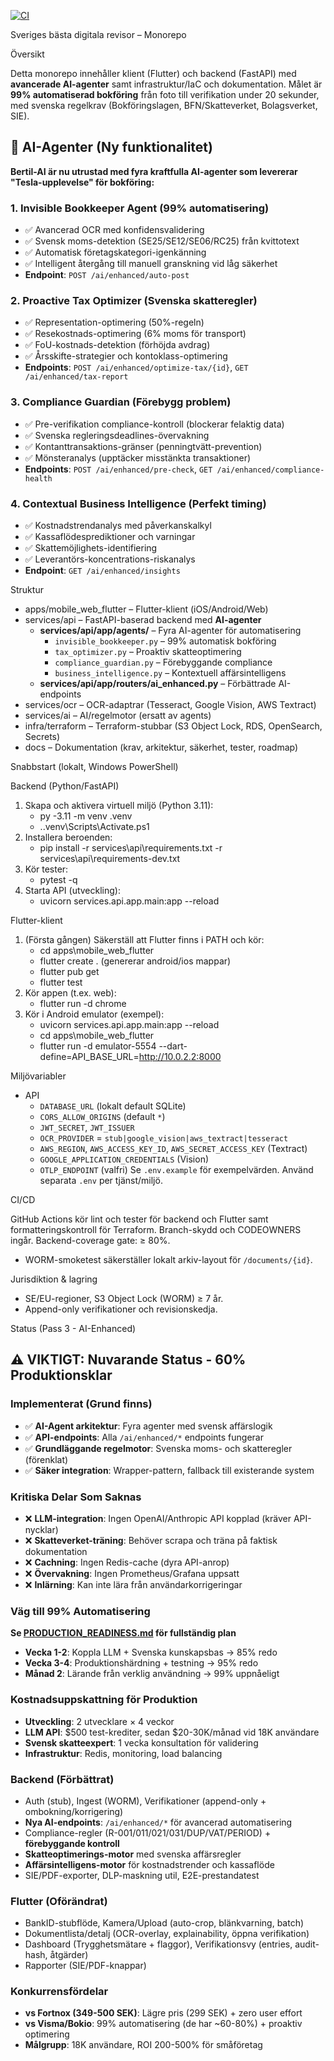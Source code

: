 [![CI](https://github.com/LegendBuilder/bertil-ai/actions/workflows/ci.yml/badge.svg)](https://github.com/LegendBuilder/bertil-ai/actions/workflows/ci.yml)

Sveriges bästa digitala revisor – Monorepo

Översikt

Detta monorepo innehåller klient (Flutter) och backend (FastAPI) med **avancerade AI-agenter** samt infrastruktur/IaC och dokumentation. Målet är **99% automatiserad bokföring** från foto till verifikation under 20 sekunder, med svenska regelkrav (Bokföringslagen, BFN/Skatteverket, Bolagsverket, SIE).

## 🚀 AI-Agenter (Ny funktionalitet)

**Bertil-AI är nu utrustad med fyra kraftfulla AI-agenter som levererar "Tesla-upplevelse" för bokföring:**

### 1. **Invisible Bookkeeper Agent** (99% automatisering)
- ✅ Avancerad OCR med konfidensvalidering
- ✅ Svensk moms-detektion (SE25/SE12/SE06/RC25) från kvittotext  
- ✅ Automatisk företagskategori-igenkänning
- ✅ Intelligent återgång till manuell granskning vid låg säkerhet
- **Endpoint**: `POST /ai/enhanced/auto-post`

### 2. **Proactive Tax Optimizer** (Svenska skatteregler)
- ✅ Representation-optimering (50%-regeln)
- ✅ Resekostnads-optimering (6% moms för transport)
- ✅ FoU-kostnads-detektion (förhöjda avdrag)
- ✅ Årsskifte-strategier och kontoklass-optimering
- **Endpoints**: `POST /ai/enhanced/optimize-tax/{id}`, `GET /ai/enhanced/tax-report`

### 3. **Compliance Guardian** (Förebygg problem)
- ✅ Pre-verifikation compliance-kontroll (blockerar felaktig data)
- ✅ Svenska regleringsdeadlines-övervakning
- ✅ Kontanttransaktions-gränser (penningtvätt-prevention)
- ✅ Mönsteranalys (upptäcker misstänkta transaktioner)
- **Endpoints**: `POST /ai/enhanced/pre-check`, `GET /ai/enhanced/compliance-health`

### 4. **Contextual Business Intelligence** (Perfekt timing)
- ✅ Kostnadstrendanalys med påverkanskalkyl
- ✅ Kassaflödesprediktioner och varningar
- ✅ Skattemöjlighets-identifiering
- ✅ Leverantörs-koncentrations-riskanalys
- **Endpoint**: `GET /ai/enhanced/insights`

Struktur

- apps/mobile_web_flutter – Flutter-klient (iOS/Android/Web)
- services/api – FastAPI-baserad backend med **AI-agenter**
  - **services/api/app/agents/** – Fyra AI-agenter för automatisering
    - `invisible_bookkeeper.py` – 99% automatisk bokföring
    - `tax_optimizer.py` – Proaktiv skatteoptimering
    - `compliance_guardian.py` – Förebyggande compliance
    - `business_intelligence.py` – Kontextuell affärsintelligens
  - **services/api/app/routers/ai_enhanced.py** – Förbättrade AI-endpoints
- services/ocr – OCR-adaptrar (Tesseract, Google Vision, AWS Textract)
- services/ai – AI/regelmotor (ersatt av agents)
- infra/terraform – Terraform-stubbar (S3 Object Lock, RDS, OpenSearch, Secrets)
- docs – Dokumentation (krav, arkitektur, säkerhet, tester, roadmap)

Snabbstart (lokalt, Windows PowerShell)

Backend (Python/FastAPI)

1. Skapa och aktivera virtuell miljö (Python 3.11):
   - py -3.11 -m venv .venv
   - .\.venv\Scripts\Activate.ps1
2. Installera beroenden:
   - pip install -r services\api\requirements.txt -r services\api\requirements-dev.txt
3. Kör tester:
   - pytest -q
4. Starta API (utveckling):
   - uvicorn services.api.app.main:app --reload

Flutter-klient

1. (Första gången) Säkerställ att Flutter finns i PATH och kör:
   - cd apps\mobile_web_flutter
   - flutter create .   (genererar android/ios mappar)
   - flutter pub get
   - flutter test
2. Kör appen (t.ex. web):
   - flutter run -d chrome
3. Kör i Android emulator (exempel):
   - uvicorn services.api.app.main:app --reload
   - cd apps\mobile_web_flutter
   - flutter run -d emulator-5554 --dart-define=API_BASE_URL=http://10.0.2.2:8000

Miljövariabler

- API
  - `DATABASE_URL` (lokalt default SQLite)
  - `CORS_ALLOW_ORIGINS` (default `*`)
  - `JWT_SECRET`, `JWT_ISSUER`
  - `OCR_PROVIDER` = `stub|google_vision|aws_textract|tesseract`
  - `AWS_REGION`, `AWS_ACCESS_KEY_ID`, `AWS_SECRET_ACCESS_KEY` (Textract)
  - `GOOGLE_APPLICATION_CREDENTIALS` (Vision)
  - `OTLP_ENDPOINT` (valfri)
Se `.env.example` för exempelvärden. Använd separata `.env` per tjänst/miljö.

CI/CD

GitHub Actions kör lint och tester för backend och Flutter samt formatteringskontroll för Terraform. Branch-skydd och CODEOWNERS ingår. Backend-coverage gate: ≥ 80%.
- WORM-smoketest säkerställer lokalt arkiv-layout för `/documents/{id}`.

Jurisdiktion & lagring

- SE/EU-regioner, S3 Object Lock (WORM) ≥ 7 år.
- Append-only verifikationer och revisionskedja.

Status (Pass 3 - AI-Enhanced)

## ⚠️ VIKTIGT: Nuvarande Status - 60% Produktionsklar

### Implementerat (Grund finns)
- ✅ **AI-Agent arkitektur**: Fyra agenter med svensk affärslogik 
- ✅ **API-endpoints**: Alla `/ai/enhanced/*` endpoints fungerar
- ✅ **Grundläggande regelmotor**: Svenska moms- och skatteregler (förenklat)
- ✅ **Säker integration**: Wrapper-pattern, fallback till existerande system

### Kritiska Delar Som Saknas
- ❌ **LLM-integration**: Ingen OpenAI/Anthropic API kopplad (kräver API-nycklar)
- ❌ **Skatteverket-träning**: Behöver scrapa och träna på faktisk dokumentation
- ❌ **Cachning**: Ingen Redis-cache (dyra API-anrop)
- ❌ **Övervakning**: Ingen Prometheus/Grafana uppsatt
- ❌ **Inlärning**: Kan inte lära från användarkorrigeringar

### Väg till 99% Automatisering
**Se [PRODUCTION_READINESS.md](./PRODUCTION_READINESS.md) för fullständig plan**

- **Vecka 1-2**: Koppla LLM + Svenska kunskapsbas → 85% redo
- **Vecka 3-4**: Produktionshärdning + testning → 95% redo
- **Månad 2**: Lärande från verklig användning → 99% uppnåeligt

### Kostnadsuppskattning för Produktion
- **Utveckling**: 2 utvecklare × 4 veckor
- **LLM API**: $500 test-krediter, sedan $20-30K/månad vid 18K användare
- **Svensk skatteexpert**: 1 vecka konsultation för validering
- **Infrastruktur**: Redis, monitoring, load balancing

### Backend (Förbättrat)
- Auth (stub), Ingest (WORM), Verifikationer (append-only + ombokning/korrigering)
- **Nya AI-endpoints**: `/ai/enhanced/*` för avancerad automatisering
- Compliance-regler (R-001/011/021/031/DUP/VAT/PERIOD) + **förebyggande kontroll**
- **Skatteoptimerings-motor** med svenska affärsregler
- **Affärsintelligens-motor** för kostnadstrender och kassaflöde
- SIE/PDF-exporter, DLP-maskning util, E2E-prestandatest

### Flutter (Oförändrat)
- BankID-stubflöde, Kamera/Upload (auto-crop, blänkvarning, batch)
- Dokumentlista/detalj (OCR-overlay, explainability, öppna verifikation)
- Dashboard (Trygghetsmätare + flaggor), Verifikationsvy (entries, audit-hash, åtgärder)
- Rapporter (SIE/PDF-knappar)

### Konkurrensfördelar
- **vs Fortnox (349-500 SEK)**: Lägre pris (299 SEK) + zero user effort
- **vs Visma/Bokio**: 99% automatisering (de har ~60-80%) + proaktiv optimering
- **Målgrupp**: 18K användare, ROI 200-500% för småföretag


